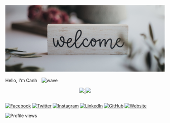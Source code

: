 <img src="/img/welcome.jpg" alt="Welcome">

Hello, I'm Canh　<img class="emoji" alt="wave" height="20" width="20" src="https://github.githubassets.com/images/icons/emoji/unicode/1f601.png">


<div align="center">
  <a href="https://github.com/canhhfh">
  <img height="180em" src="https://github-readme-stats.vercel.app/api?username=canhhfh&show_icons=true&theme=white&include_all_commits=true&count_private=true"/>
  <img height="180em" src="https://github-readme-stats.vercel.app/api/top-langs/?username=canhhfh&layout=compact&langs_count=7&theme=white"/>
</div>

  
  ##
 
<div> 
  <a href="https://www.facebook.com/canh29" target="_blank"><img src="https://raw.githubusercontent.com/arturssmirnovs/arturssmirnovs/master/fb.png" alt="Facebook" width="30"></a>
<a href="#" target="_blank"><img src="https://raw.githubusercontent.com/arturssmirnovs/arturssmirnovs/master/tw.png" alt="Twitter" width="30"></a>
<a href="https://www.instagram.com/huyc_ain" target="_blank"><img src="https://raw.githubusercontent.com/arturssmirnovs/arturssmirnovs/master/ig.png" alt="Instagram" width="30"></a>
<a href="#" target="_blank"><img src="https://raw.githubusercontent.com/arturssmirnovs/arturssmirnovs/master/in.png" alt="LinkedIn" width="30"></a>
<a href="https://github.com/canhhfh" target="_blank"><img src="https://raw.githubusercontent.com/arturssmirnovs/arturssmirnovs/master/git.png" alt="GitHub" width="30"></a>
<a href="#" target="_blank"><img src="https://raw.githubusercontent.com/arturssmirnovs/arturssmirnovs/master/www.png" alt="Website" width="30"></a>

</div>
 

![Profile views](https://gpvc.arturio.dev/canhhfh?v=3)
